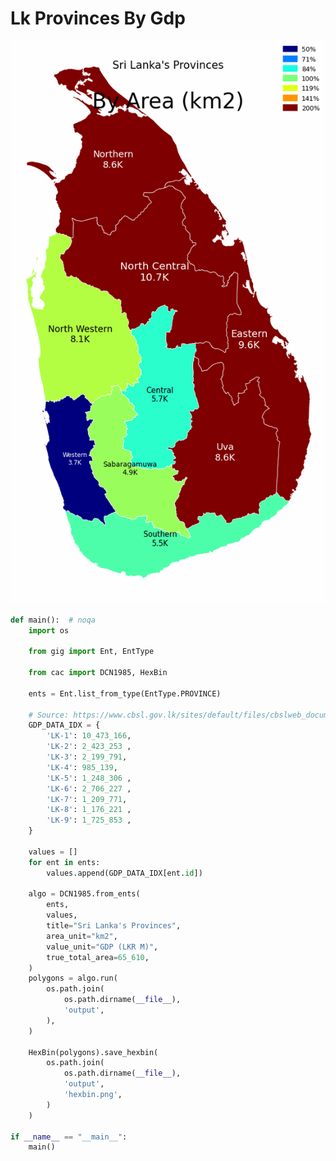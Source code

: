 # Lk Provinces By Gdp

<p  align="center">
    <img src="https://raw.githubusercontent.com/nuuuwan/continuous_area_cartograms/main/examples/lk_provinces_by_gdp/output/animated.gif" alt="alt" />
</p>

```python
def main():  # noqa
    import os

    from gig import Ent, EntType

    from cac import DCN1985, HexBin

    ents = Ent.list_from_type(EntType.PROVINCE)

    # Source: https://www.cbsl.gov.lk/sites/default/files/cbslweb_documents/press/pr/press_pgdp_2022_e.pdf
    GDP_DATA_IDX = {
        'LK-1': 10_473_166,
        'LK-2': 2_423_253 ,
        'LK-3': 2_199_791,
        'LK-4': 985_139,
        'LK-5': 1_248_306 ,
        'LK-6': 2_706_227 ,
        'LK-7': 1_209_771,
        'LK-8': 1_176_221 ,
        'LK-9': 1_725_853 ,
    }

    values = []
    for ent in ents:
        values.append(GDP_DATA_IDX[ent.id])

    algo = DCN1985.from_ents(
        ents,
        values,
        title="Sri Lanka's Provinces",
        area_unit="km2",
        value_unit="GDP (LKR M)",
        true_total_area=65_610,
    )
    polygons = algo.run(
        os.path.join(
            os.path.dirname(__file__),
            'output',
        ),
    )

    HexBin(polygons).save_hexbin(
        os.path.join(
            os.path.dirname(__file__),
            'output',
            'hexbin.png',
        )
    )

if __name__ == "__main__":
    main()

```
